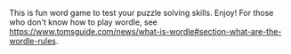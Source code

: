 This is fun word game to test your puzzle solving skills. Enjoy!
For those who don't know how to play wordle, see https://www.tomsguide.com/news/what-is-wordle#section-what-are-the-wordle-rules.
